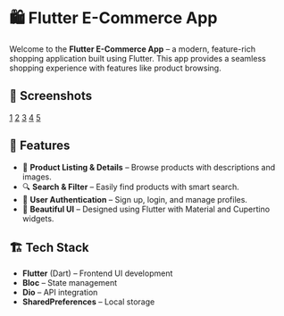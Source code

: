 # 🛍️ Flutter E-Commerce App

Welcome to the **Flutter E-Commerce App** – a modern, feature-rich shopping application built using Flutter. This app provides a seamless shopping experience with features like product browsing.

## 📸 Screenshots

[1](./assets/images/1.jpg)
[2](./assets/images/2.jpg)
[3](./assets/images/3.jpg)
[4](./assets/images/4.jpg)
[5](./assets/images/5.jpg)

## 🚀 Features

- 🛒 **Product Listing & Details** – Browse products with descriptions and images.
- 🔍 **Search & Filter** – Easily find products with smart search.
- 🔐 **User Authentication** – Sign up, login, and manage profiles.
- 🎨 **Beautiful UI** – Designed using Flutter with Material and Cupertino widgets.

## 🏗️ Tech Stack

- **Flutter** (Dart) – Frontend UI development
- **Bloc** – State management
- **Dio** – API integration
- **SharedPreferences** – Local storage
